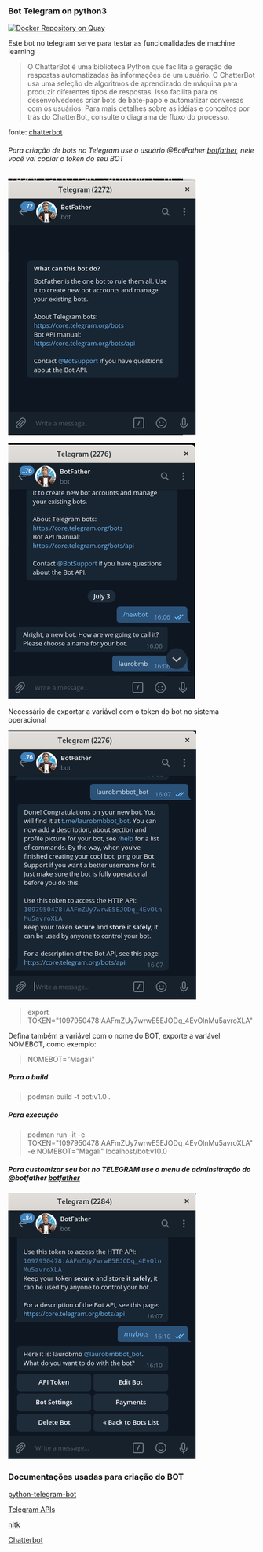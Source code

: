 ### Bot Telegram on python3

[![Docker Repository on Quay](https://quay.io/repository/laurobmb/bot_python_telegram/status "Docker Repository on Quay")](https://quay.io/repository/laurobmb/bot_python_telegram)

Este bot no telegram serve para testar as funcionalidades de machine learning 

> 	O ChatterBot é uma biblioteca Python que facilita a geração de respostas 		automatizadas às informações de um usuário. O ChatterBot usa uma seleção de algoritmos de aprendizado de máquina para produzir diferentes tipos de respostas. Isso facilita para os desenvolvedores criar bots de bate-papo e automatizar conversas com os usuários. Para mais detalhes sobre as idéias e conceitos por trás do ChatterBot, consulte o diagrama de fluxo do processo.

fonte: [chatterbot]([https://chatterbot.readthedocs.io/en/stable/)

######  Para criação de bots no Telegram use o usuário @BotFather [botfather](https://telegram.me/BotFather), nele você vai copiar o token do seu BOT 

![](docs/botfather_001.png)

![](docs/botfather_002.png)

Necessário de exportar a variável com o token do bot no sistema operacional

![](docs/botfather_003.png)

> export TOKEN="1097950478:AAFmZUy7wrwE5EJODq_4EvOlnMu5avroXLA"

Defina também a variável com o nome do BOT, exporte a variável NOMEBOT, como exemplo:

> NOMEBOT="Magali"

##### Para o build 

> podman build -t bot:v1.0 .

##### Para execução 

>podman run -it -e TOKEN="1097950478:AAFmZUy7wrwE5EJODq_4EvOlnMu5avroXLA" -e NOMEBOT="Magali" localhost/bot:v10.0

#####  Para customizar seu bot no TELEGRAM use o menu de adminsitração do @botfather [botfather](https://telegram.me/BotFather)

![](docs/botfather_004.png)

### Documentações usadas para criação do BOT

[python-telegram-bot](https://pypi.org/project/python-telegram-bot/)

[Telegram APIs](https://core.telegram.org/)

[nltk](http://www.nltk.org/)

[Chatterbot](https://chatterbot.readthedocs.io/en/stable/)
